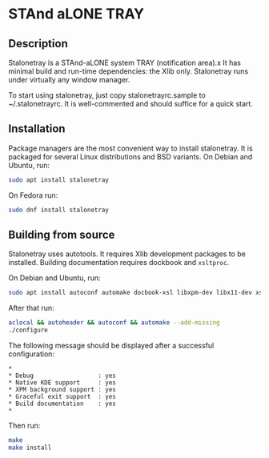 # STAnd aLONE TRAY


## Description

Stalonetray is a STAnd-aLONE system TRAY (notification area).x  It has minimal build and run-time dependencies: the Xlib
only. Stalonetray runs under virtually any window manager.

To start using stalonetray, just copy stalonetrayrc.sample to ~/.stalonetrayrc. It is well-commented and should suffice
for a quick start.

## Installation

Package managers are the most convenient way to install stalonetray. It is packaged for several Linux distributions and
BSD variants. On Debian and Ubuntu, run:
```sh
sudo apt install stalonetray
```

On Fedora run:
```sh
sudo dnf install stalonetray
```

## Building from source

Stalonetray uses autotools. It requires Xlib development packages to be installed. Building documentation requires
dockbook and `xsltproc`.

On Debian and Ubuntu, run:
```sh
sudo apt install autoconf automake docbook-xsl libxpm-dev libx11-dev xsltproc
```

After that run:

```sh
aclocal && autoheader && autoconf && automake --add-missing
./configure
```

The following message should be displayed after a successful configuration:
```
*
* Debug                  : yes
* Native KDE support     : yes
* XPM background support : yes
* Graceful exit support  : yes
* Build documentation    : yes
*
```

Then run:

```sh
make
make install
```

